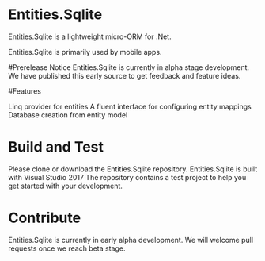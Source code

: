# Entities.Sqlite
Entities.Sqlite is a lightweight micro-ORM for .Net. 

Entities.Sqlite is primarily used by mobile apps.   

#Prerelease Notice
Entities.Sqlite is currently in alpha stage development. We have published this early source to get feedback and feature ideas. 

#Features

Linq provider for entities
A fluent interface for configuring entity mappings
Database creation from entity model

# Build and Test
Please clone or download the Entities.Sqlite repository. Entities.Sqlite is built with Visual Studio 2017
The repository contains a test project to help you get started with your development.

# Contribute
Entities.Sqlite is currently in early alpha development. We will welcome pull requests once we reach beta stage. 